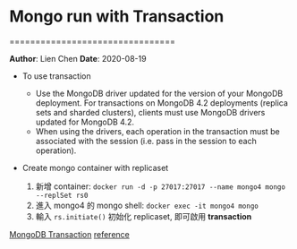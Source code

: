 # Mongo run with Transaction
================================

**Author**: Lien Chen  **Date**: 2020-08-19

* To use transaction
    * Use the MongoDB driver updated for the version of your MongoDB deployment. For transactions on MongoDB 4.2 deployments (replica sets and sharded clusters), clients must use MongoDB drivers updated for MongoDB 4.2.
    * When using the drivers, each operation in the transaction must be associated with the session (i.e. pass in the session to each operation).

* Create mongo container with replicaset
    1. 新增 container: `docker run -d -p 27017:27017 --name mongo4 mongo --replSet rs0`
    2. 進入 mongo4 的 mongo shell: `docker exec -it mongo4 mongo`
    3. 輸入 `rs.initiate()` 初始化 replicaset, 即可啟用 **transaction**

[MongoDB Transaction](https://docs.mongodb.com/manual/core/transactions/)
[reference](https://stackoverflow.com/questions/27187591/deploy-mongodb-replicaset-servers-with-docker-on-different-physical-servers)